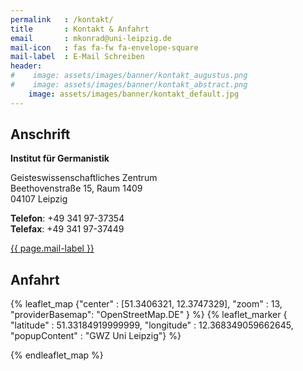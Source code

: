 ```yaml
---
permalink   : /kontakt/
title       : Kontakt & Anfahrt
email       : mkonrad@uni-leipzig.de
mail-icon   : fas fa-fw fa-envelope-square
mail-label  : E-Mail Schreiben
header:
#    image: assets/images/banner/kontakt_augustus.png
#    image: assets/images/banner/kontakt_abstract.png
    image: assets/images/banner/kontakt_default.jpg
---
```


## Anschrift
**Institut für Germanistik**

Geisteswissenschaftliches Zentrum <br>
Beethovenstraße 15, Raum 1409 <br>
04107 Leipzig

**Telefon**: +49 341 97-37354  <br>
**Telefax**: +49 341 97-37449

<a href="mailto:{{page.email}}" rel="nofollow noopener noreferrer"> 
    <i class="{{page.mail-icon}}" aria-hidden="true"></i> 
    <span class="label">{{ page.mail-label }}</span>
</a>

## Anfahrt

{% leaflet_map {"center" : [51.3406321, 12.3747329],
                "zoom" : 13,
                "providerBasemap": "OpenStreetMap.DE" }
%}
{% leaflet_marker { "latitude" : 51.33184919999999,
                    "longitude" : 12.368349059662645,
                    "popupContent" : "GWZ Uni Leipzig"} %}

{% endleaflet_map %}

